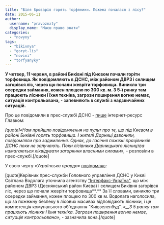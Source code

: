 ```yaml
---
title: "Біля Броварів горять торфяники. Пожежа почалася з лісу?"
date: 2015-06-11
author: 
  username: "pravoznaty"
  display_name: "Маєш право знати"
categories: 
  - "novyny"
tags: 
  - "bikivnya"
  - "goryt-lis"
  - "novini"
  - "torfyanyky"
---
```


**У четвер, 11 червня, в районі Биківні під Києвом почали горіти торфовища. Як повідомляють в ДСНС, між районом ДВРЗ і селищем загорівся ліс, через що почали жевріти торфовища. Виникло три осередки займання, кожен площею по 300 кв. м. З 5-ї ранку там працюють лісники і їхня техніка, загрози поширення вогню немає, ситуація контрольована, - запевняють в службі з надзвичайних ситуацій.**

Про це повідомили в прес-службі ДСНС - [пише](https://glavcom.ua/news/300580.html) інтернет-ресурс Главком:

_\[quote\]«Нам прийшло повідомлення на пульт про те, що під Києвом в районі Биківні горять торфовища. І жителі Дарниці дзвонили, повідомляли про задимлення. Однак, до гасіння пожежі працівників ДСНС поки не залучають. Поки лісівники Дарницького лісництва намагаються ліквідувати загоряння власними силами»,_ - розповіли в прес-службі.\[/quote\]

У свою чергу _«_Українська правда_»_ [повідомляє](http://www.pravda.com.ua/news/2015/06/11/7070887/):

\[quote\]Керівник прес-служби Головного управління ДСНС у Києві Світлана Водолага уточнила агентству ["Інтерфакс-Україна"](https://interfax.com.ua/), що між районом ДВРЗ (Деснянський район Києва) і селищем Биківня загорівся ліс, через що почали жевріти торфовища**.** За її словами, виникло три осередки займання, кожен площею по 300 кв м. Водолага наголосила, що за пожежну безпеку в лісових масивах відповідають лісники, і це компетенція комунального об'єднання "Київзеленбуд". _«__З 5 ранку там працюють лісники і їхня техніка. Загрози поширення вогню немає, ситуація контрольована»_, - зазначила вона.\[/quote\]
